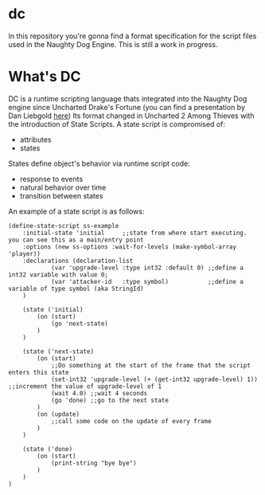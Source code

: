 # dc
In this repository you're gonna find a format specification for the script files used in the Naughty Dog Engine.
This is still a work in progress. 

# What's DC
DC is a runtime scripting language thats integrated into the Naughty Dog engine since Uncharted Drake's Fortune (you can find a presentation by Dan Liebgold [here](https://gdcvault.com/play/211/Adventures-in-Data-Compilation-and))
Its format changed in Uncharted 2 Among Thieves with the introduction of State Scripts. 
A state script is compromised of:
* attributes
* states

States define object's behavior via runtime script code:

* response to events
* natural behavior over time
* transition between states

An example of a state script is as follows:
```
(define-state-script ss-example
	:initial-state 'initial  	;;state from where start executing. you can see this as a main/entry point
	:options (new ss-options :wait-for-levels (make-symbol-array 'player))
	:declarations (declaration-list
			(var 'upgrade-level	:type int32 :default 0) ;;define a int32 variable with value 0;
			(var 'attacker-id	:type symbol)           ;;define a variable of type symbol (aka StringId)
	)
	
	(state ('initial)
		(on (start)
			(go 'next-state)
		)
	)
	
	(state ('next-state)
		(on (start)
			;;Do something at the start of the frame that the script enters this state
			(set-int32 'upgrade-level (+ (get-int32 upgrade-level) 1)) ;;increment the value of upgrade-level of 1
			(wait 4.0) ;;wait 4 seconds
			(go 'done) ;;go to the next state
		)
		(on (update)
			;;call some code on the update of every frame
		)
	)
	
	(state ('done)
		(on (start)
			(print-string "bye bye")
		)
	)
)
```
